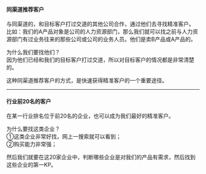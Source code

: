 #### 同渠道推荐客户
与同渠道的，和目标客户打过交道的其他公司合作，通过他们去寻找精准客户。      
比如：我们的A产品对象是公司的人力资源部门，那么我们就可以找之前与人力资源部门有过业务往来的那些公司或公司的业务人员。他们是卖B产品或A产品的。      
     
为什么我们要找他们？     
因为他们已经和我们的目标客户打过交道，所以对目标客户的情况都是非常清楚的。     
    
这种同渠道推荐客户的方式，是快速获得精准客户的一个重要途径。       
      
****
      
#### 行业前20名的客户
在某一行业排名位于前20名的企业，也可以成为我们最好的精准客户。       
     
为什么要找这类企业？     
①这类企业非常好找，网上一搜索就可以看到；      
②购买能力非常强；     
     
然后我们就要在这20家企业中，判断哪些企业是对我们的产品有需求，然后找到这些企业的第一KP。